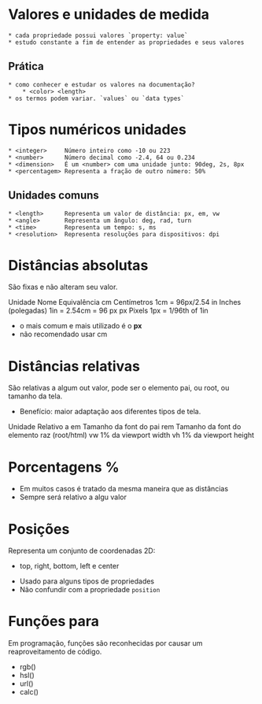 # Valores e unidades de medida

    * cada propriedade possui valores `property: value`
    * estudo constante a fim de entender as propriedades e seus valores

## Prática

    * como conhecer e estudar os valores na documentação?
        * <color> <length>
    * os termos podem variar. `values` ou `data types`

# Tipos numéricos unidades

    * <integer>     Número inteiro como -10 ou 223
    * <number>      Número decimal como -2.4, 64 ou 0.234
    * <dimension>   É um <number> com uma unidade junto: 90deg, 2s, 8px
    * <percentagem> Representa a fração de outro número: 50%

## Unidades comuns

    * <length>      Representa um valor de distância: px, em, vw
    * <angle>       Representa um ângulo: deg, rad, turn
    * <time>        Representa um tempo: s, ms
    * <resolution>  Representa resoluções para dispositivos: dpi

# Distâncias absolutas <length>

São fixas e não alteram seu valor.

Unidade Nome Equivalência
cm Centímetros 1cm = 96px/2.54
in Inches (polegadas) 1in = 2.54cm = 96 px
px Pixels 1px = 1/96th of 1in

- o mais comum e mais utilizado é o **px**
- não recomendado usar cm

# Distâncias relativas

São relativas a algum out valor, pode ser o elemento pai, ou root, ou tamanho da tela.

- Benefício: maior adaptação aos diferentes tipos de tela.

Unidade Relativo a
em Tamanho da font do pai
rem Tamanho da font do elemento raz (root/html)
vw 1% da viewport width
vh 1% da viewport height

# Porcentagens %

- Em muitos casos é tratado da mesma maneira que as distâncias <length>
- Sempre será relativo a algu valor

# Posições

<position>

Representa um conjunto de coordenadas 2D:

- top, right, bottom, left e center

* Usado para alguns tipos de propriedades
* Não confundir com a propriedade `position`

# Funções para

Em programação, funções são reconhecidas por causar um reaproveitamento de código.

- rgb()
- hsl()
- url()
- calc()
